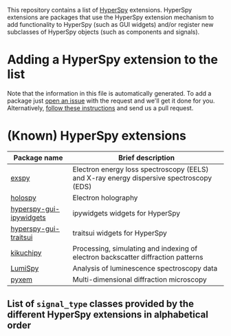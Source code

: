 
This repository contains a list of [HyperSpy](https://hyperspy.org)
extensions. HyperSpy extensions are packages that use the HyperSpy extension
mechanism to add functionality to HyperSpy (such as GUI widgets) and/or
register new subclasses of HyperSpy objects (such as components and signals).

# Adding a HyperSpy extension to the list

Note that the information in this file is automatically generated. To add a
package just [open an
issue](https://github.com/hyperspy/hyperspy-extensions-list/issues) with the
request and we'll get it done for you. Alternatively, [follow these
instructions](https://github.com/hyperspy/hyperspy-extensions-list/blob/master/doc/how_to_add_extension.md)
and send us a pull request.

# (Known) HyperSpy extensions

| Package name                                                                   | Brief description                                                                      |
|--------------------------------------------------------------------------------|----------------------------------------------------------------------------------------|
| [exspy](https://github.com/hyperspy/exspy)                                     | Electron energy loss spectroscopy (EELS) and X-ray energy dispersive spectroscopy (EDS)|
| [holospy](https://github.com/hyperspy/holospy)                                 | Electron holography                                                                    |
| [hyperspy-gui-ipywidgets](https://github.com/hyperspy/hyperspy_gui_ipywidgets) | ipywidgets widgets for HyperSpy                                                        |
| [hyperspy-gui-traitsui](https://github.com/hyperspy/hyperspy_gui_traitsui)     | traitsui widgets for HyperSpy                                                          |
| [kikuchipy](https://github.com/kikuchipy/kikuchipy)                            | Processing, simulating and indexing of electron backscatter diffraction patterns       |
| [LumiSpy](https://github.com/lumispy/lumispy)                                  | Analysis of luminescence spectroscopy data                                             |
| [pyxem](https://github.com/pyxem/pyxem)                                        | Multi-dimensional diffraction microscopy                                               |

## List of `signal_type` classes provided by the different HyperSpy extensions in alphabetical order
